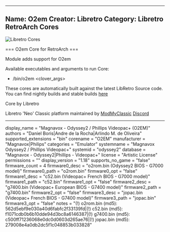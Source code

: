 -----------------------
Name: O2em
Creator: Libretro
Category: Libretro RetroArch Cores
-----------------------
![Libretro Cores](https://modmyclassic.com/wp-content/uploads/2020/06/LibRetroNeoCoresSmall.png)

=== O2em Core for RetroArch ===

Module adds support for O2em

Available executables and arguments to run Core:
- /bin/o2em <rom> <clover_args>

These cores are automatically built against the latest LibRetro Source code. You can find nightly builds and stable builds [here](https://modmyclassic.com/hmodcores)

Core by Libretro

Libretro 'Neo' Classic platform maintained by [ModMyClassic](https://modmyclassic.com) [Discord](https://modmyclassic.com/discord)

-----------------------

display_name = "Magnavox - Odyssey2 / Phillips Videopac+ (O2EM)"
authors = "Daniel Boris|Andre de la Rocha|Arlindo M. de Oliveira"
supported_extensions = "bin"
corename = "O2EM"
manufacturer = "Magnavox|Philips"
categories = "Emulator"
systemname = "Magnavox Odyssey2 / Phillips Videopac+"
systemid = "odyssey2"
database = "Magnavox - Odyssey2|Phillips - Videopac+"
license = "Artistic License"
permissions = ""
display_version = "1.18"
supports_no_game = "false"
firmware_count = 4
firmware0_desc = "o2rom.bin (Odyssey2 BIOS - G7000 model)"
firmware0_path = "o2rom.bin"
firmware0_opt = "false"
firmware1_desc = "c52.bin (Videopac+ French BIOS - G7000 model)"
firmware1_path = "c52.bin"
firmware1_opt = "false"
firmware2_desc = "g7400.bin (Videopac+ European BIOS - G7400 model)"
firmware2_path = "g7400.bin"
firmware2_opt = "false"
firmware3_desc = "jopac.bin (Videopac+ French BIOS - G7400 model)"
firmware3_path = "jopac.bin"
firmware3_opt = "false"
notes = "(!) o2rom.bin (md5): 562d5ebf9e030a40d6fabfc2f33139fd|(!) c52.bin (md5): f1071cdb0b6b10dde94d3bc8a6146387|(!) g7400.bin (md5): c500ff71236068e0dc0d0603d265ae76|(!) jopac.bin (md5): 279008e4a0db2dc5f1c048853b033828"
